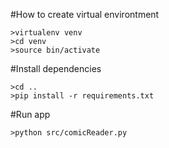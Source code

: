 #How to create virtual environtment

```aidl
>virtualenv venv
>cd venv
>source bin/activate
```

#Install dependencies
```aidl
>cd ..
>pip install -r requirements.txt
```

#Run app
```aidl
>python src/comicReader.py
```